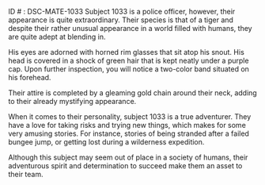 ID # : DSC-MATE-1033
Subject 1033 is a police officer, however, their appearance is quite extraordinary. Their species is that of a tiger and despite their rather unusual appearance in a world filled with humans, they are quite adept at blending in.

His eyes are adorned with horned rim glasses that sit atop his snout. His head is covered in a shock of green hair that is kept neatly under a purple cap. Upon further inspection, you will notice a two-color band situated on his forehead.

Their attire is completed by a gleaming gold chain around their neck, adding to their already mystifying appearance.

When it comes to their personality, subject 1033 is a true adventurer. They have a love for taking risks and trying new things, which makes for some very amusing stories. For instance, stories of being stranded after a failed bungee jump, or getting lost during a wilderness expedition.

Although this subject may seem out of place in a society of humans, their adventurous spirit and determination to succeed make them an asset to their team.